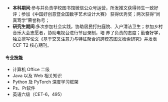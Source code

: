 - **本科期间**:参与并负责学校图书馆微信公众号运营，所发推文获得师生一致好评；参加《中国好创意暨全国数字艺术设计大赛》
获得优秀奖；两次获得“尚真笃学”荣誉称号；
- **研究生期间**:多次参加社会实践，协助居民打扫庭院、入户清洁卫生；参加乡村音乐大会志愿者，协助电视台进行节目录制，培
养了负责的态度；勤奋好学，独立撰写论文《基于交叉注意力与特征聚合的跨模态图文检索研究》并发表 CCF T2 核心期刊。

#### 专业技能
- 计算机 Office 二级
- Java 以及 Web 相关知识
- Python 及 PyTorch 深度学习框架
- Ps、Pr软件
- 英语六级（CET-6，495）
